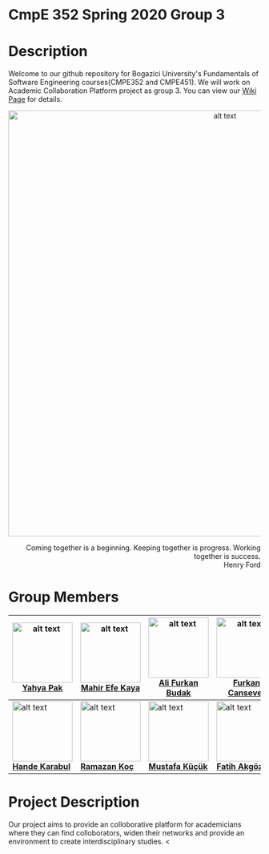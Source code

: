 # CmpE 352 Spring 2020 Group 3

# Description
Welcome to our github repository for Bogazici University's Fundamentals of Software Engineering courses(CMPE352 and CMPE451). We will work on Academic Collaboration Platform project as group 3. You can view our [Wiki Page](https://github.com/bounswe/bounswe2020group3/wiki) for details.

<p align="center">
<img src="https://images.unsplash.com/photo-1519389950473-47ba0277781c?ixlib=rb-1.2.1&ixid=eyJhcHBfaWQiOjEyMDd9&auto=format&fit=crop&w=1050&q=80" alt="alt text" width="850" heigth="150"> </p>

<p align="right">Coming together is a beginning. Keeping together is progress. Working together is success.<br>Henry Ford</br></p>
                                                                      
                                                                      
                                                                      
                                                                      
                                                                     
                                                                                                 
                                                                                                 
                                                                                               




# Group Members

|[<img src="https://avatars3.githubusercontent.com/u/33317652?s=460&v=4" alt="alt text" width="120" heigth="120"> <br/> <b> Yahya Pak </b> <br/>](https://github.com/bounswe/bounswe2020group3/wiki/Yahya-Bedirhan-Pak)|[ <img src="https://avatars0.githubusercontent.com/u/44057069?s=460&v=4" alt="alt text" width="120" heigth="120"> <br/> <b> Mahir Efe Kaya </b> <br/>](https://github.com/bounswe/bounswe2020group3/wiki/Mahir-Efe-KAYA)| [<img src="https://avatars3.githubusercontent.com/u/40214943?s=460&v=4" alt="alt text" width="120" heigth="120"> <br/> <b> Ali Furkan Budak </b> <br/>](https://github.com/bounswe/bounswe2020group3/wiki/Ali-Furkan-Budak)| [<img src="https://avatars2.githubusercontent.com/u/30761287?s=460&v=4" alt="alt text" width="120" heigth="120"> <br/> <b> Furkan Cansever </b> <br/>](https://github.com/bounswe/bounswe2020group3/wiki/Furkan-Cansever)| [<img src="https://avatars0.githubusercontent.com/u/36513454?s=460&v=4" alt="alt text" width="120" heigth="120"> <br/> <b> Yusuf Bayam </b> <br/>](https://github.com/bounswe/bounswe2020group3/wiki/Yusuf-Bayam)|
|---|---|---|---|---|
|[<img src="https://avatars1.githubusercontent.com/u/32142999?s=460&v=4" alt="alt text" width="120" heigth="120"> <br/> <b> Hande Karabul </b> <br/>](https://github.com/bounswe/bounswe2020group3/wiki/Hande-Karabul)|[ <img src="https://avatars1.githubusercontent.com/u/40241636?s=460&v=4" alt="alt text" width="120" heigth="120"> <br/> <b> Ramazan Koç </b> <br/>](https://github.com/bounswe/bounswe2020group3/wiki/Ramazan-KOÇ)|[<img src="https://avatars2.githubusercontent.com/u/60943929?s=460&v=4" alt="alt text" width="120" heigth="120"> <br/> <b> Mustafa Küçük </b> <br/>](https://github.com/bounswe/bounswe2020group3/wiki/Mustafa-Kucuk)|[ <img src="https://avatars3.githubusercontent.com/u/44064984?s=460&v=4" alt="alt text" width="120" heigth="120"> <br/> <b> Fatih Akgöz </b> <br/> ](https://github.com/bounswe/bounswe2020group3/wiki/Fatih-Akgoz)|

# Project Description
Our project aims to provide an colloborative platform for academicians where they can find colloborators, widen their networks and provide an environment to create interdisciplinary studies.
<
